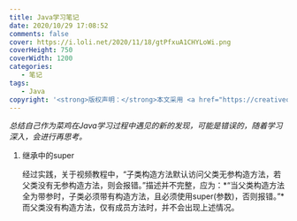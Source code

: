 ```yaml
---
title: Java学习笔记
date: 2020/10/29 17:08:52
comments: false
cover: https://i.loli.net/2020/11/18/gtPfxuA1CHYLoWi.png
coverHeight: 750
coverWidth: 1200
categories:
   - 笔记
tags:
   - Java
copyright: '<strong>版权声明：</strong>本文采用 <a href="https://creativecommons.org/licenses/by-nc-sa/3.0/cn/deed.zh" target="_blank">CC BY-NC-SA 3.0 CN</a> 协议进行许可'
---
```


*总结自己作为菜鸡在Java学习过程中遇见的新的发现，可能是错误的，随着学习深入，会进行再思考。*

<!--more-->

1. 继承中的super

   经过实践，关于视频教程中，“子类构造方法默认访问父类无参构造方法，若父类没有无参构造方法，则会报错。”描述并不完整，应为：*“当父类构造方法全为带参时，子类必须带有构造方法，且必须使用super(参数)，否则报错。”*而父类没有构造方法，仅有成员方法时，并不会出现上述情况。